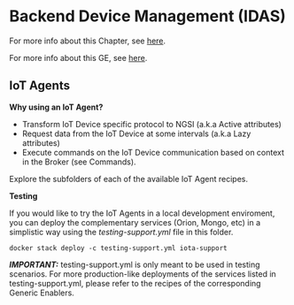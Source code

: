# Backend Device Management (IDAS)

For more info about this Chapter, see [here]( https://catalogue.fiware.org/chapter/internet-things-services-enablement).

For more info about this GE, see [here](https://catalogue.fiware.org/enablers/backend-device-management-idas).

## IoT Agents

**Why using an IoT Agent?**

- Transform IoT Device specific protocol to NGSI (a.k.a Active attributes)
- Request data from the IoT Device at some intervals (a.k.a Lazy attributes)
- Execute commands on the IoT Device communication based on context in the Broker (see Commands).

Explore the subfolders of each of the available IoT Agent recipes.

**Testing**

If you would like to try the IoT Agents in a local development enviroment, you can deploy the complementary services (Orion, Mongo, etc) in a simplistic way using the *testing-support.yml* file in this folder.

    docker stack deploy -c testing-support.yml iota-support
    
_**IMPORTANT:**_ testing-support.yml is only meant to be used in testing scenarios. For more production-like deployments of the services listed in testing-support.yml, please refer to the recipes of the corresponding Generic Enablers.